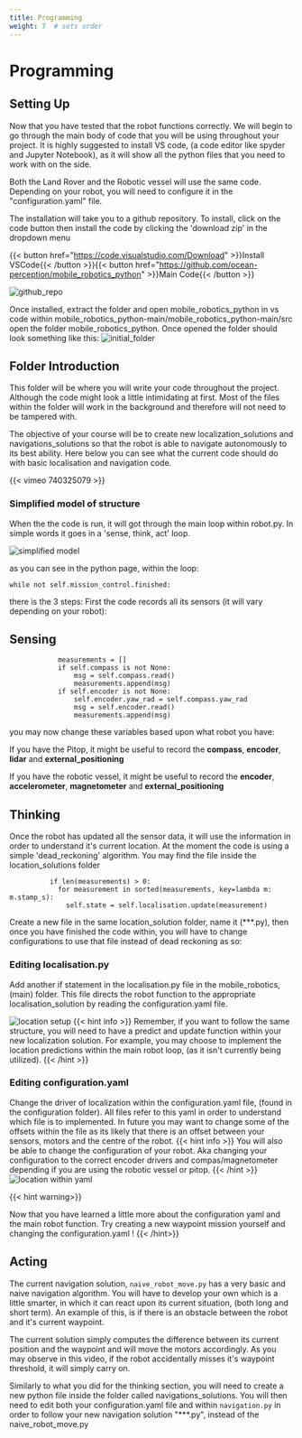 ```yaml
---
title: Programming
weight: 7  # sets order
---
```


# Programming

## Setting Up

Now that you have tested that the robot functions correctly. We will begin to go through the main body of code that you will be using throughout your project.
It is highly suggested to install VS code, (a code editor like spyder and Jupyter Notebook), as it will show all the python files that you need to work with on the side.

Both the Land Rover and the Robotic vessel will use the same code. Depending on your robot, you will need to configure it in the "configuration.yaml" file.

The installation will take you to a github repository. To install, click on the code button then install the code by clicking the 'download zip' in the dropdown menu

{{< button href="https://code.visualstudio.com/Download" >}}Install VSCode{{< /button >}}{{< button href="https://github.com/ocean-perception/mobile_robotics_python" >}}Main Code{{< /button >}}

![github_repo](static/github_repo.png)

Once installed, extract the folder and open mobile_robotics_python in vs code within mobile_robotics_python-main/mobile_robotics_python-main/src open the folder mobile_robotics_python. Once opened the folder should look something like this:
![initial_folder](static/initial_folder.png)

## Folder Introduction

This folder will be where you will write your code throughout the project. Although the code might look a little intimidating at first. Most of the files within the folder will work in the background and therefore will not need to be tampered with.

The objective of your course will be to create new localization_solutions and navigations_solutions so that the robot is able to navigate autonomously to its best ability. Here below you can see what the current code should do with basic localisation and navigation code.

{{< vimeo 740325079 >}}

### Simplified model of structure

When the the code is run, it will got through the main loop within robot.py. In simple words it goes in a 'sense, think, act' loop.

![simplified model](static/sensethinkact.png)

as you can see in the python page, within the loop:

```
while not self.mission_control.finished:
```

there is the 3 steps:
First the code records all its sensors (it will vary depending on your robot):

## Sensing
```
            measurements = []
            if self.compass is not None:
                msg = self.compass.read()
                measurements.append(msg)
            if self.encoder is not None:
                self.encoder.yaw_rad = self.compass.yaw_rad
                msg = self.encoder.read()
                measurements.append(msg)
```
you may now change these variables based upon what robot you have:

If you have the Pitop, it might be useful to record the **compass**, **encoder**, **lidar** and **external_positioning**

If you have the robotic vessel, it might be useful to record the **encoder**, **accelerometer**, **magnetometer** and **external_positioning**

## Thinking

Once the robot has updated all the sensor data, it will use the information in order to understand it's current location. At the moment the code is using a simple 'dead_reckoning' algorithm. You may find the file inside the location_solutions folder

```
          if len(measurements) > 0:
            for measurement in sorted(measurements, key=lambda m: m.stamp_s):
              self.state = self.localisation.update(measurement)

```

Create a new file in the same location_solution folder, name it (***.py), then once you have finished the code within, you will have to change configurations to use that file instead of dead reckoning as so:

### Editing localisation.py

Add another if statement in the localisation.py file in the mobile_robotics, (main) folder. This file directs the robot function to the appropriate localisation_solution by reading the configuration.yaml file.

![location setup](static/localisation_setup.png)
{{< hint info >}}
Remember, if you want to follow the same structure, you will need to have a predict and update function within your new localization solution. For example, you may choose to implement the location predictions within the main robot loop, (as it isn't currently being utilized).
{{< /hint >}}

### Editing configuration.yaml

Change the driver of localization within the configuration.yaml file, (found in the configuration folder). All files refer to this yaml in order to understand which file is to implemented. In future you may want to change some of the offsets within the file as its likely that there is an offset between your sensors, motors and the centre of the robot.
{{< hint info >}}
You will also be able to change the configuration of your robot. Aka changing your configuration to the correct encoder drivers and compas/magnetometer depending if you are using the robotic vessel or pitop.
{{< /hint >}}
![location within yaml](static/location_within_yaml.png)


{{< hint warning>}}

Now that you have learned a little more about the configuration yaml and the main robot function. Try creating a new waypoint mission yourself and changing the configuration.yaml !
{{< /hint>}}

## Acting

The current navigation solution, `naive_robot_move.py` has a very basic and naive navigation algorithm. You will have to develop your own which is a little smarter, in which it can react upon its current situation, (both long and short term). An example of this, is if there is an obstacle between the robot and it's current waypoint.

The current solution simply computes the difference between its current position and the waypoint and will move the motors accordingly. As you may observe in this video, if the robot accidentally misses it's waypoint threshold, it will simply carry on.

Similarly to what you did for the thinking section, you will need to create a new python file inside the folder called navigations_solutions. You will then need to edit both your configuration.yaml file and within `navigation.py` in order to follow your new navigation solution "***.py", instead of the naive_robot_move.py
